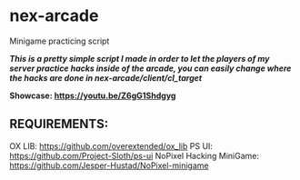 # nex-arcade
Minigame practicing script


***This is a pretty simple script I made in order to let the players of my server practice hacks inside of the arcade, you can easily change where the hacks are done in nex-arcade/client/cl_target***

**Showcase: https://youtu.be/Z6gG1Shdgyg** 


**REQUIREMENTS:**
-----------------
OX LIB: https://github.com/overextended/ox_lib
PS UI: https://github.com/Project-Sloth/ps-ui
NoPixel Hacking MiniGame: https://github.com/Jesper-Hustad/NoPixel-minigame
